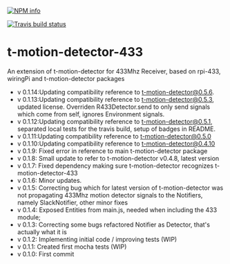[![NPM info](https://nodei.co/npm/t-motion-detector-433.png?downloads=true)](https://nodei.co/npm/t-motion-detector-433.png?downloads=true)

[![Travis build status](https://travis-ci.org/tcardoso2/t-motion-detector-433.png?branch=master)](https://travis-ci.org/tcardoso2/t-motion-detector-433)

# t-motion-detector-433
An extension of t-motion-detector for 433Mhz Receiver, based on rpi-433, wiringPi and t-motion-detector packages  
* v 0.1.14:Updating compatibility reference to t-motion-detector@0.5.6. 
* v 0.1.13:Updating compatibility reference to t-motion-detector@0.5.3, updated license. Overriden R433Detector.send to only send signals which come from self, ignores Environment signals.  
* v 0.1.12:Updating compatibility reference to t-motion-detector@0.5.1, separated local tests for the travis build, setup of badges in README.  
* v 0.1.11:Updating compatibility reference to t-motion-detector@0.5.0  
* v 0.1.10:Updating compatibility reference to t-motion-detector@0.4.10  
* v 0.1.9: Fixed error in reference to main t-motion-detector package   
* v 0.1.8: Small update to refer to t-motion-detector v0.4.8, latest version  
* v 0.1.7: Fixed dependency making sure t-motion-detector recognizes t-motion-detector-433
* v 0.1.6: Minor updates.
* v 0.1.5: Correcting bug which for latest version of t-motion-detector was not propagating 433Mhz motion detector signals to the Notifiers, namely SlackNotifier, other minor fixes
* v 0.1.4: Exposed Entities from main.js, needed when including the 433 module;
* v 0.1.3: Correcting some bugs refactored Notifier as Detector, that's actually what it is
* v 0.1.2: Implementing initial code / improving tests (WIP)
* v 0.1.1: Created first mocha tests (WIP)
* v 0.1.0: First commit
